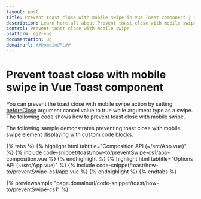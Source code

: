 ```yaml
---
layout: post
title: Prevent toast close with mobile swipe in Vue Toast component | Syncfusion
description: Learn here all about Prevent toast close with mobile swipe in Syncfusion Vue Toast component of Syncfusion Essential JS 2 and more.
control: Prevent toast close with mobile swipe 
platform: ej2-vue
documentation: ug
domainurl: ##DomainURL##
---
```


# Prevent toast close with mobile swipe in Vue Toast component

You can prevent the toast close with mobile swipe action by setting [beforeClose](https://ej2.syncfusion.com/vue/documentation/api/toast/#beforeClose) argument cancel value to true while argument type as a swipe. The following code shows how to prevent toast close with mobile swipe.

The following sample demonstrates preventing toast close with mobile swipe element displaying with custom code blocks.

{% tabs %}
{% highlight html tabtitle="Composition API (~/src/App.vue)" %}
{% include code-snippet/toast/how-to/preventSwipe-cs1/app-composition.vue %}
{% endhighlight %}
{% highlight html tabtitle="Options API (~/src/App.vue)" %}
{% include code-snippet/toast/how-to/preventSwipe-cs1/app.vue %}
{% endhighlight %}
{% endtabs %}
        
{% previewsample "page.domainurl/code-snippet/toast/how-to/preventSwipe-cs1" %}
